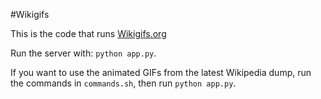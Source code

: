 #Wikigifs

This is the code that runs [Wikigifs.org](http://www.wikigifs.org)

Run the server with: `python app.py`. 

If you want to use the animated GIFs from the latest Wikipedia dump, run the commands in `commands.sh`, then run `python app.py`.